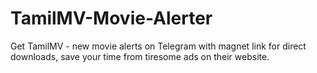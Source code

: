 # TamilMV-Movie-Alerter
Get TamilMV - new movie alerts on Telegram with magnet link for direct downloads, save your time from tiresome ads on their website.
